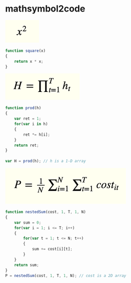 # mathsymbol2code

![x square](square.png)
```javascript
function square(x) 
{
    return x * x;
}
```

![product](prod.png)
```javascript
function prod(h)
{
    var ret = 1;
    for(var i in h)
    {
        ret *= h[i];
    }
    return ret;
}

var H = prod(h); // h is a 1-D array
```
![nested sum](nestedsum.png)
```javascript
function nestedSum(cost, 1, T, 1, N)
{
    var sum = 0;
    for(var i = 1; i <= T; i++)
    {
        for(var t = 1; t <= N; t++)
        {
            sum += cost[i][t];
        }
    }
    return sum;
}
P = nestedSum(cost, 1, T, 1, N); // cost is a 2D array
```
